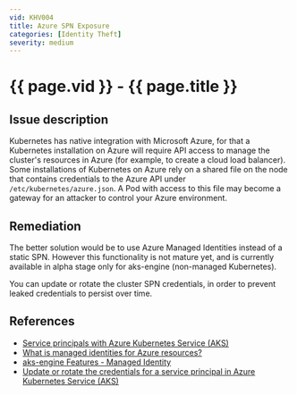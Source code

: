 ```yaml
---
vid: KHV004
title: Azure SPN Exposure
categories: [Identity Theft]
severity: medium
---
```


# {{ page.vid }} - {{ page.title }}

## Issue description

Kubernetes has native integration with Microsoft Azure, for that a Kubernetes installation on Azure will require API access to manage the cluster's resources in Azure (for example, to create a cloud load balancer). Some installations of Kubernetes on Azure rely on a shared file on the node that contains credentials to the Azure API under `/etc/kubernetes/azure.json`. A Pod with access to this file may become a gateway for an attacker to control your Azure environment.

## Remediation

The better solution would be to use Azure Managed Identities instead of a static SPN. However this functionality is not mature yet, and is currently available in alpha stage only for aks-engine (non-managed Kubernetes).

You can update or rotate the cluster SPN credentials, in order to prevent leaked credentials to persist over time.

## References

- [Service principals with Azure Kubernetes Service (AKS)](https://github.com/MicrosoftDocs/azure-docs/blob/master/articles/aks/kubernetes-service-principal.md)
- [What is managed identities for Azure resources?](https://docs.microsoft.com/en-us/azure/active-directory/managed-identities-azure-resources/overview)
- [aks-engine Features - Managed Identity](https://github.com/Azure/aks-engine/blob/master/docs/topics/features.md#managed-identity)
- [Update or rotate the credentials for a service principal in Azure Kubernetes Service (AKS)](https://github.com/MicrosoftDocs/azure-docs/blob/master/articles/aks/update-credentials.md)
